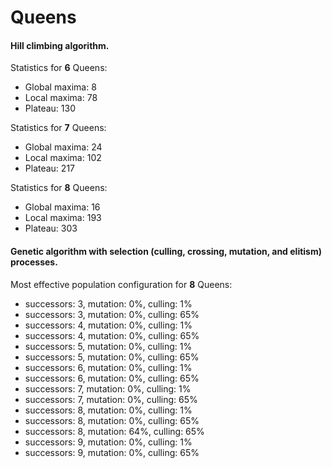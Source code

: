 # Queens

#### Hill climbing algorithm.

Statistics for **6** Queens:

- Global maxima: 8
- Local maxima: 78
- Plateau: 130

Statistics for **7** Queens:

- Global maxima: 24
- Local maxima: 102
- Plateau: 217

Statistics for **8** Queens:

- Global maxima: 16
- Local maxima: 193
- Plateau: 303

#### Genetic algorithm with selection (culling, crossing, mutation, and elitism) processes.

Most effective population configuration for **8** Queens:
- successors: 3, mutation: 0%, culling: 1%
- successors: 3, mutation: 0%, culling: 65%
- successors: 4, mutation: 0%, culling: 1%
- successors: 4, mutation: 0%, culling: 65%
- successors: 5, mutation: 0%, culling: 1%
- successors: 5, mutation: 0%, culling: 65%
- successors: 6, mutation: 0%, culling: 1%
- successors: 6, mutation: 0%, culling: 65%
- successors: 7, mutation: 0%, culling: 1%
- successors: 7, mutation: 0%, culling: 65%
- successors: 8, mutation: 0%, culling: 1%
- successors: 8, mutation: 0%, culling: 65%
- successors: 8, mutation: 64%, culling: 65%
- successors: 9, mutation: 0%, culling: 1%
- successors: 9, mutation: 0%, culling: 65%
